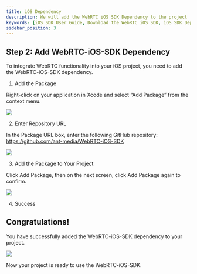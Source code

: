 ```yaml
---
title: iOS Dependency
description: We will add the WebRTC iOS SDK Dependency to the project
keywords: [iOS SDK User Guide, Download the WebRTC iOS SDK, iOS SDK Dependency, Ant Media Server Documentation, Ant Media Server Tutorials]
sidebar_position: 3
---
```


## Step 2: Add WebRTC-iOS-SDK Dependency

To integrate WebRTC functionality into your iOS project, you need to add the WebRTC-iOS-SDK dependency.

1. Add the Package

Right-click on your application in Xcode and select “Add Package” from the context menu.

![](@site/static/img/ios-SDK/add-package.png)

2. Enter Repository URL

In the Package URL box, enter the following GitHub repository: https://github.com/ant-media/WebRTC-iOS-SDK

![](@site/static/img/ios-SDK/add-repo.png)

3. Add the Package to Your Project

Click Add Package, then on the next screen, click Add Package again to confirm.

![](@site/static/img/ios-SDK/ios-package.png)

4. Success

## Congratulations!

 You have successfully added the WebRTC-iOS-SDK dependency to your project.

![](@site/static/img/ios-SDK/repo-added.png)

Now your project is ready to use the WebRTC-iOS-SDK.